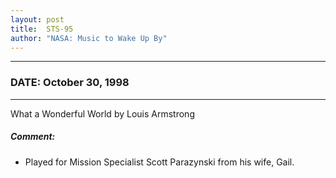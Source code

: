 ```yaml
---
layout: post
title:  STS-95
author: "NASA: Music to Wake Up By"
---
```


----
### DATE: October 30, 1998
----
What a Wonderful World by Louis Armstrong

##### Comment:
* Played for Mission Specialist Scott Parazynski from his wife, Gail.
